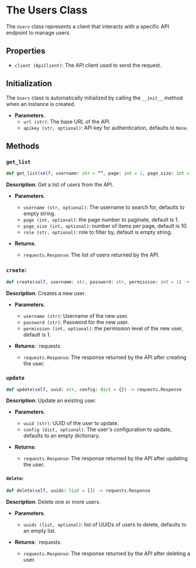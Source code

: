 # The Users Class

The `Users` class represents a client that interacts with a specific API endpoint to manage users.

## Properties

- `client (ApiClient)`: The API client used to send the request.

## Initialization

The `Users` class is automatically initialized by calling the `__init__` method when an instance is created.

- **Parameters**.
  - `url (str)`: The base URL of the API.
  - `apikey (str, optional)`: API key for authentication, defaults to `None`.

## Methods

### `get_list`

```python
def get_list(self, username: str = “”, page: int = 1, page_size: int = 10, role: str = “”) -> requests.Response
```
**Description**: Get a list of users from the API.

- **Parameters**.

    - `username (str, optional)`: The username to search for, defaults to empty string.
    - `page (int, optional)`: the page number to paginate, default is 1.
    - `page_size (int, optional)`: number of items per page, default is 10.
    - `role (str, optional)`: role to filter by, default is empty string.
- **Returns**.

    - `requests.Response`: The list of users returned by the API.

### `create`: 
```python
def create(self, username: str, password: str, permission: int = 1) -> requests.Response
```
**Description**: Creates a new user.

- **Parameters**.

    - `username (str)`: Username of the new user.
    - `password (str)`: Password for the new user.
    - `permission (int, optional)`: the permission level of the new user, default is 1.
- **Returns**: `requests.

    - `requests.Response`: The response returned by the API after creating the user.

### `update`
```python
def update(self, uuid: str, config: dict = {}) -> requests.Response
```
**Description**: Update an existing user.

- **Parameters**.

    - `uuid (str)`: UUID of the user to update.
    - `config (dict, optional)`: The user's configuration to update, defaults to an empty dictionary.
- **Returns**:

    - `requests.Response`: The response returned by the API after updating the user.

#### `delete`:
```python
def delete(self, uuids: list = []) -> requests.Response
```
**Description**: Delete one or more users.

- **Parameters**.

    - `uuids (list, optional)`: list of UUIDs of users to delete, defaults to an empty list.
- **Returns**: `requests.

    - `requests.Response`: The response returned by the API after deleting a user.